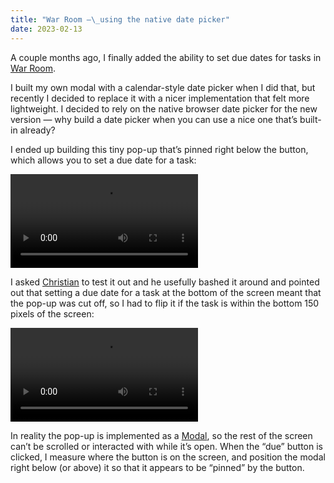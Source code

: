 ```yaml
---
title: "War Room —\_using the native date picker"
date: 2023-02-13
---
```


A couple months ago, I finally added the ability to set due dates for tasks in [War Room](https://war.elk.sh).

I built my own modal with a calendar-style date picker when I did that, but recently I decided to replace it with a nicer implementation that felt more lightweight. I decided to rely on the native browser date picker for the new version — why build a date picker when you can use a nice one that’s built-in already?

I ended up building this tiny pop-up that’s pinned right below the button, which allows you to set a due date for a task:

<video src="/posts/war-room-due/due_1.mp4" controls playsinline></video>

I asked [Christian](https://cbernier.com/) to test it out and he usefully bashed it around and pointed out that setting a due date for a task at the bottom of the screen meant that the pop-up was cut off, so I had to flip it if the task is within the bottom 150 pixels of the screen:

<video src="/posts/war-room-due/due_2.mp4" controls playsinline></video>

In reality the pop-up is implemented as a [Modal](https://headlessui.com/react/dialog), so the rest of the screen can’t be scrolled or interacted with while it’s open. When the “due”&nbsp;button is clicked, I measure where the button is on the screen, and position the modal right below (or above) it so that it appears to be “pinned”&nbsp;by the button.
